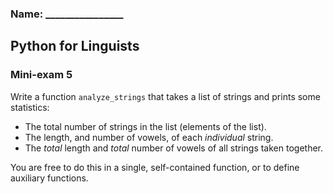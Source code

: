 ### Name: ________________

## Python for Linguists

### Mini-exam 5

Write a function `analyze_strings` that takes a list of strings and prints some statistics:

- The total number of strings in the list (elements of the list).
- The length, and number of vowels, of each _individual_ string.
- The _total_ length and _total_ number of vowels of all strings taken together.

You are free to do this in a single, self-contained function, or to define auxiliary functions.